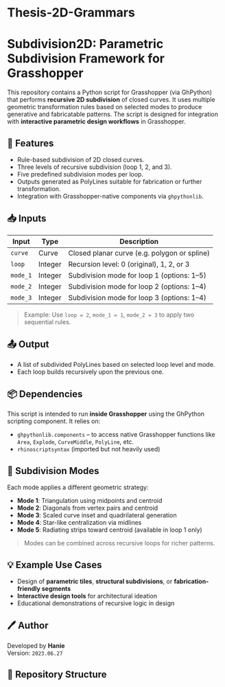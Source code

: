 # Thesis-2D-Grammars
# Subdivision2D: Parametric Subdivision Framework for Grasshopper

This repository contains a Python script for Grasshopper (via GhPython) that performs **recursive 2D subdivision** of closed curves. It uses multiple geometric transformation rules based on selected modes to produce generative and fabricatable patterns. The script is designed for integration with **interactive parametric design workflows** in Grasshopper.

## 🔧 Features

- Rule-based subdivision of 2D closed curves.
- Three levels of recursive subdivision (loop 1, 2, and 3).
- Five predefined subdivision modes per loop.
- Outputs generated as PolyLines suitable for fabrication or further transformation.
- Integration with Grasshopper-native components via `ghpythonlib`.

## 📥 Inputs

| Input     | Type    | Description                                                                 |
|-----------|---------|-----------------------------------------------------------------------------|
| `curve`   | Curve   | Closed planar curve (e.g. polygon or spline)                                |
| `loop`    | Integer | Recursion level: 0 (original), 1, 2, or 3                                    |
| `mode_1`  | Integer | Subdivision mode for loop 1 (options: 1–5)                                   |
| `mode_2`  | Integer | Subdivision mode for loop 2 (options: 1–4)                                   |
| `mode_3`  | Integer | Subdivision mode for loop 3 (options: 1–4)                                   |

> Example: Use `loop = 2`, `mode_1 = 1`, `mode_2 = 3` to apply two sequential rules.

## 📤 Output

- A list of subdivided PolyLines based on selected loop level and mode.
- Each loop builds recursively upon the previous one.

## 📦 Dependencies

This script is intended to run **inside Grasshopper** using the GhPython scripting component. It relies on:
- `ghpythonlib.components` – to access native Grasshopper functions like `Area`, `Explode`, `CurveMiddle`, `PolyLine`, etc.
- `rhinoscriptsyntax` (imported but not heavily used)

## 🧠 Subdivision Modes

Each mode applies a different geometric strategy:
- **Mode 1**: Triangulation using midpoints and centroid
- **Mode 2**: Diagonals from vertex pairs and centroid
- **Mode 3**: Scaled curve inset and quadrilateral generation
- **Mode 4**: Star-like centralization via midlines
- **Mode 5**: Radiating strips toward centroid (available in loop 1 only)

> Modes can be combined across recursive loops for richer patterns.

## 💡 Example Use Cases

- Design of **parametric tiles**, **structural subdivisions**, or **fabrication-friendly segments**
- **Interactive design tools** for architectural ideation
- Educational demonstrations of recursive logic in design

## 🖊 Author

Developed by **Hanie**  
Version: `2023.06.27`

## 📂 Repository Structure

